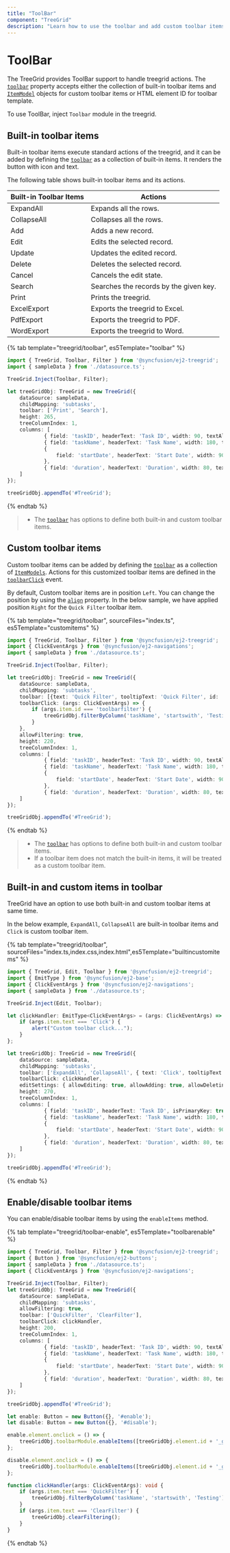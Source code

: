 ```yaml
---
title: "ToolBar"
component: "TreeGrid"
description: "Learn how to use the toolbar and add custom toolbar items in the Essential JS 2 TreeGrid control."
---
```


# ToolBar

The TreeGrid provides ToolBar support to handle treegrid actions. The [`toolbar`](../api/treegrid/#toolbar)
property accepts either the collection of built-in toolbar items and [`ItemModel`](../api/toolbar/#item) objects for custom toolbar items or
HTML element ID for toolbar template.

To use ToolBar, inject `Toolbar` module in the treegrid.

## Built-in toolbar items

Built-in toolbar items execute standard actions of the treegrid, and it can be added by defining the [`toolbar`](../api/treegrid/#toolbar)
as a collection of built-in items. It renders the button with icon and text.

The following table shows built-in toolbar items and its actions.

| Built-in Toolbar Items | Actions |
|------------------------|---------|
| ExpandAll | Expands all the rows.|
| CollapseAll | Collapses all the rows.|
| Add | Adds a new record.|
| Edit | Edits the selected record.|
| Update | Updates the edited record.|
| Delete | Deletes the selected record.|
| Cancel | Cancels the edit state.|
| Search | Searches the records by the given key.|
| Print | Prints the treegrid.|
| ExcelExport | Exports the treegrid to Excel.|
| PdfExport | Exports the treegrid to PDF.|
| WordExport | Exports the treegrid to Word.|

{% tab template="treegrid/toolbar", es5Template="toolbar" %}

```typescript
import { TreeGrid, Toolbar, Filter } from '@syncfusion/ej2-treegrid';
import { sampleData } from './datasource.ts';

TreeGrid.Inject(Toolbar, Filter);

let treeGridObj: TreeGrid = new TreeGrid({
    dataSource: sampleData,
    childMapping: 'subtasks',
    toolbar: ['Print', 'Search'],
    height: 265,
    treeColumnIndex: 1,
    columns: [
            { field: 'taskID', headerText: 'Task ID', width: 90, textAlign: 'Right' },
            { field: 'taskName', headerText: 'Task Name', width: 180, textAlign: 'Left' },
            {
                field: 'startDate', headerText: 'Start Date', width: 90, textAlign: 'Right', type: 'date', format: 'yMd'
            },
            { field: 'duration', headerText: 'Duration', width: 80, textAlign: 'Right' }
    ]
});

treeGridObj.appendTo('#TreeGrid');

```

{% endtab %}

> * The [`toolbar`](../api/treegrid/#toolbar) has options to define both built-in and custom toolbar items.

## Custom toolbar items

Custom toolbar items can be added by defining the [`toolbar`](../api/treegrid/#toolbar) as a collection of
[`ItemModels`](../api/toolbar/#item).
Actions for this customized toolbar items are defined in the [`toolbarClick`](../api/treegrid/#toolbarclick) event.

By default, Custom toolbar items are in position `Left`. You can change the position by using the [`align`](../api/toolbar/#item) property. In the below sample, we have applied position `Right` for the `Quick Filter` toolbar item.

{% tab template="treegrid/toolbar", sourceFiles="index.ts", es5Template="customitems" %}

```typescript
import { TreeGrid, Toolbar, Filter } from '@syncfusion/ej2-treegrid';
import { ClickEventArgs } from '@syncfusion/ej2-navigations';
import { sampleData } from './datasource.ts';

TreeGrid.Inject(Toolbar, Filter);

let treeGridObj: TreeGrid = new TreeGrid({
    dataSource: sampleData,
    childMapping: 'subtasks',
    toolbar: [{text: 'Quick Filter', tooltipText: 'Quick Filter', id: 'toolbarfilter', align:'Right'}],
    toolbarClick: (args: ClickEventArgs) => {
        if (args.item.id === 'toolbarfilter') {
            treeGridObj.filterByColumn('taskName', 'startswith', 'Testing');
        }
    },
    allowFiltering: true,
    height: 220,
    treeColumnIndex: 1,
    columns: [
            { field: 'taskID', headerText: 'Task ID', width: 90, textAlign: 'Right' },
            { field: 'taskName', headerText: 'Task Name', width: 180, textAlign: 'Left' },
            {
                field: 'startDate', headerText: 'Start Date', width: 90, textAlign: 'Right', type: 'date', format: 'yMd'
            },
            { field: 'duration', headerText: 'Duration', width: 80, textAlign: 'Right' }
    ]
});

treeGridObj.appendTo('#TreeGrid');

```

{% endtab %}

> * The [`toolbar`](../api/treegrid/#toolbar) has options to define both built-in and custom toolbar items.
> * If a toolbar item does not match the built-in items, it will be treated as a custom toolbar item.

## Built-in and custom items in toolbar

TreeGrid have an option to use both built-in and custom toolbar items at same time.

In the below example, `ExpandAll`, `CollapseAll` are built-in toolbar items and `Click` is custom toolbar item.

{% tab template="treegrid/toolbar", sourceFiles="index.ts,index.css,index.html",es5Template="builtincustomitems" %}

```typescript
import { TreeGrid, Edit, Toolbar } from '@syncfusion/ej2-treegrid';
import { EmitType } from '@syncfusion/ej2-base';
import { ClickEventArgs } from '@syncfusion/ej2-navigations';
import { sampleData } from './datasource.ts';

TreeGrid.Inject(Edit, Toolbar);

let clickHandler: EmitType<ClickEventArgs> = (args: ClickEventArgs) => {
    if (args.item.text === 'Click') {
        alert("Custom toolbar click...");
    }
};

let treeGridObj: TreeGrid = new TreeGrid({
    dataSource: sampleData,
    childMapping: 'subtasks',
    toolbar: ['ExpandAll', 'CollapseAll', { text: 'Click', tooltipText: 'Click', prefixIcon: 'e-time', id: 'Click' }],
    toolbarClick: clickHandler,
    editSettings: { allowEditing: true, allowAdding: true, allowDeleting: true },
    height: 270,
    treeColumnIndex: 1,
    columns: [
            { field: 'taskID', headerText: 'Task ID', isPrimaryKey: true, width: 90, textAlign: 'Right' },
            { field: 'taskName', headerText: 'Task Name', width: 180, textAlign: 'Left' },
            {
                field: 'startDate', headerText: 'Start Date', width: 90, textAlign: 'Right', type: 'date', format: 'yMd'
            },
            { field: 'duration', headerText: 'Duration', width: 80, textAlign: 'Right' }
    ]
});

treeGridObj.appendTo('#TreeGrid');

```

{% endtab %}

<!-- Custom toolbar

Custom toolbar is used to customize the whole toolbar. It can be added by defining `toolbarTemplate` as an HTML element ID.
Actions for this toolbar template items are defined in the [`toolbarClick`](../api/treegrid/#toolbarclick) event.

{% tab template="treegrid/toolbar-template", sourceFiles="index.ts,index.css,index.html", es5Template="customtoolbar" %}

```typescript
import { TreeGrid, Toolbar, Filter } from '@syncfusion/ej2-treegrid';
import { EmitType } from '@syncfusion/ej2-base';
import { sampleData } from './datasource.ts';
import { ClickEventArgs } from '@syncfusion/ej2-navigations';

TreeGrid.Inject(Toolbar, Filter);

let clickHandler: EmitType<ClickEventArgs> = (args: ClickEventArgs) => {
    var target: Element = (<HTMLElement>args.originalEvent.target).closest('.e-toolbar-item');
    if (args.item.id === 'toolbarfilter') {
        treeGridObj.filterByColumn('taskName', 'startswith', 'Testing');
    }
};

let treeGridObj: TreeGrid = new TreeGrid({
    dataSource: sampleData,
    childMapping: 'subtasks',
    allowFiltering: true,
    toolbarTemplate: '#toolbar-template',
    toolbarClick: clickHandler,
    height: 270,
    treeColumnIndex: 1,
    columns: [
            { field: 'taskID', headerText: 'Task ID', width: 90, textAlign: 'Right' },
            { field: 'taskName', headerText: 'Task Name', width: 180, textAlign: 'Left' },
            {
                field: 'startDate', headerText: 'Start Date', width: 90, textAlign: 'Right', type: 'date', format: 'yMd'
            },
            { field: 'duration', headerText: 'Duration', width: 80, textAlign: 'Right' }
    ]
});

treeGridObj.appendTo('#TreeGrid');

```

{% endtab %} -->

## Enable/disable toolbar items

You can enable/disable toolbar items by using the `enableItems` method.

{% tab template="treegrid/toolbar-enable", es5Template="toolbarenable" %}

```typescript
import { TreeGrid, Toolbar, Filter } from '@syncfusion/ej2-treegrid';
import { Button } from '@syncfusion/ej2-buttons';
import { sampleData } from './datasource.ts';
import { ClickEventArgs } from '@syncfusion/ej2-navigations';

TreeGrid.Inject(Toolbar, Filter);
let treeGridObj: TreeGrid = new TreeGrid({
    dataSource: sampleData,
    childMapping: 'subtasks',
    allowFiltering: true,
    toolbar: ['QuickFilter', 'ClearFilter'],
    toolbarClick: clickHandler,
    height: 200,
    treeColumnIndex: 1,
    columns: [
            { field: 'taskID', headerText: 'Task ID', width: 90, textAlign: 'Right' },
            { field: 'taskName', headerText: 'Task Name', width: 180, textAlign: 'Left' },
            {
                field: 'startDate', headerText: 'Start Date', width: 90, textAlign: 'Right', type: 'date', format: 'yMd'
            },
            { field: 'duration', headerText: 'Duration', width: 80, textAlign: 'Right' }
    ]
});

treeGridObj.appendTo('#TreeGrid');

let enable: Button = new Button({}, '#enable');
let disable: Button = new Button({}, '#disable');

enable.element.onclick = () => {
    treeGridObj.toolbarModule.enableItems([treeGridObj.element.id + '_gridcontrol_QuickFilter', treeGridObj.element.id + '_gridcontrol_ClearFilter'], true);// enable toolbar items.
};

disable.element.onclick = () => {
    treeGridObj.toolbarModule.enableItems([treeGridObj.element.id + '_gridcontrol_QuickFilter', treeGridObj.element.id + '_gridcontrol_ClearFilter'], false);// disable toolbar items.
};

function clickHandler(args: ClickEventArgs): void {
    if (args.item.text === 'QuickFilter') {
        treeGridObj.filterByColumn('taskName', 'startswith', 'Testing');
    }
    if (args.item.text === 'ClearFilter') {
        treeGridObj.clearFiltering();
    }
}

```

{% endtab %}